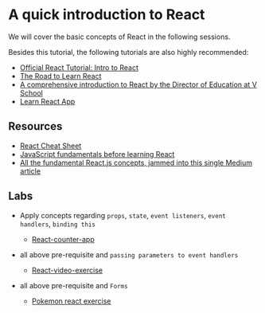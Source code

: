 # A quick introduction to React

We will cover the basic concepts of React in the following sessions.

Besides this tutorial, the following tutorials are also highly recommended:

- [Official React Tutorial: Intro to React](https://reactjs.org/tutorial/tutorial.html)
- [The Road to Learn React](https://roadtoreact.com/)
- [A comprehensive introduction to React by the Director of Education at V School](https://scrimba.com/g/glearnreact)
- [Learn React App](https://github.com/tyroprogrammer/learn-react-app)

## Resources

- [React Cheat Sheet](http://www.developer-cheatsheets.com/react)
- [JavaScript fundamentals before learning React](https://www.robinwieruch.de/javascript-fundamentals-react-requirements/)
- [All the fundamental React.js concepts, jammed into this single Medium article](https://medium.freecodecamp.org/all-the-fundamental-react-js-concepts-jammed-into-this-single-medium-article-c83f9b53eac2)

## Labs
  * Apply concepts regarding `props`, `state`, `event listeners`, `event handlers`, `binding this`
    * [React-counter-app](https://github.com/thoughtworks-jumpstart/react-counter-app)

  * all above pre-requisite and `passing parameters to event handlers`
    * [React-video-exercise](https://github.com/thoughtworks-jumpstart/video-react-exercise)

  * all above pre-requisite and `Forms`
    * [Pokemon react exercise](https://github.com/thoughtworks-jumpstart/pokemon-react)
